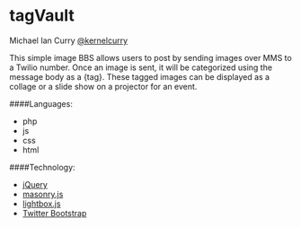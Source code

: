 tagVault
=========

Michael Ian Curry [@kernelcurry]

This simple image BBS allows users to post by sending images over MMS to a Twilio number.  Once an image is sent, it will be categorized using the message body as a {tag}.  These tagged images can be displayed as a collage or a slide show on a projector for an event.

####Languages:
- php
- js
- css
- html

####Technology:
- [jQuery]
- [masonry.js]
- [lightbox.js]
- [Twitter Bootstrap]


[@kernelcurry]: http://twitter.com/kernelcurry
[Twitter Bootstrap]: http://twitter.github.com/bootstrap/
[jQuery]: http://jquery.com
[lightbox.js]: https://github.com/lokesh/lightbox2
[masonry.js]: https://github.com/desandro/masonry